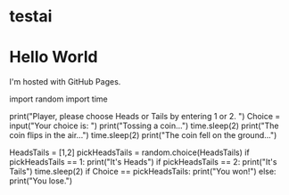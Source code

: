 # testai
<!DOCTYPE html>
<html>
<body>
<h1>Hello World</h1>
<p>I'm hosted with GitHub Pages.</p>
</body>
</html>

import random
import time

print("Player, please choose Heads or Tails by entering 1 or 2. ")
Choice = input("Your choice is: ")
print("Tossing a coin...")
time.sleep(2)
print("The coin flips in the air...")
time.sleep(2)
print("The coin fell on the ground...")

HeadsTails = [1,2]
pickHeadsTails = random.choice(HeadsTails)
if pickHeadsTails == 1:
    print("It's Heads")
if pickHeadsTails == 2:
    print("It's Tails")
time.sleep(2)
if Choice == pickHeadsTails:
  print("You won!")
else:
  print("You lose.")
